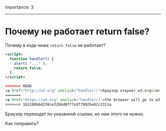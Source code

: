 importance: 3

---

# Почему не работает return false?

Почему в коде ниже `return false` не работает?

```html autorun run
<script>
  function handler() {
    alert( "..." );
    return false;
  }
</script>

<<<<<<< HEAD
<a href="http://w3.org" onclick="handler()">браузер откроет w3.org</a>
=======
<a href="https://w3.org" onclick="handler()">the browser will go to w3.org</a>
>>>>>>> 162280b6d238ce32bbd8ff7a3f7992be82c2311a
```

Браузер переходит по указанной ссылке, но нам этого не нужно.

Как поправить?
